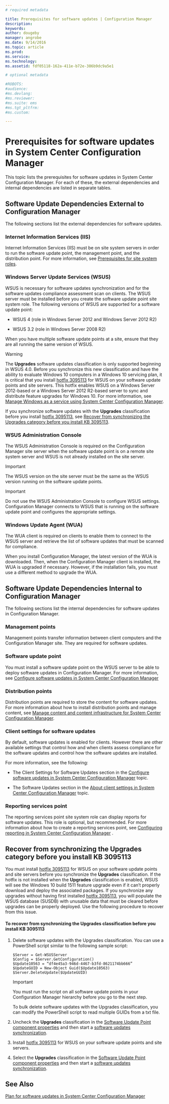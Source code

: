 ```yaml
---
# required metadata

title: Prerequisites for software updates | Configuration Manager
description:
keywords:
author: dougeby
manager: angrobe
ms.date: 9/14/2016
ms.topic: article
ms.prod:
ms.service:
ms.technology:
ms.assetid: fdf05118-162a-411e-b72e-386b9dc9a5e1

# optional metadata

#ROBOTS:
#audience:
#ms.devlang:
#ms.reviewer:
#ms.suite: ems
#ms.tgt_pltfrm:
#ms.custom:

---
```


# Prerequisites for software updates in System Center Configuration Manager
This topic lists the prerequisites for software updates in System Center Configuration Manager. For each of these, the external dependencies and internal dependencies are listed in separate tables.  

## Software Update Dependencies External to Configuration Manager  
 The following sections  list the external dependencies for software updates.  

### Internet Information Services (IIS)  
 Internet Information Services (IIS) must be on site system servers in order to run the software update point, the management point, and the distribution point. For more information, see [Prerequisites for site system roles](../Topic/Supported%20operating%20systems%20for%20sites%20and%20clients%20for%20System%20Center%20Configuration%20Manager.md#bkmk_Prrequisites).  

### Windows Server Update Services (WSUS)  
 WSUS is necessary for software updates synchronization and for the software updates compliance assessment scan on clients. The WSUS server must be installed before you create the software update point site system role. The following versions of WSUS are supported for a software update point:  

-   WSUS 4 (role in Windows Server 2012 and Windows Server 2012 R2)  

-   WSUS 3.2 (role in Windows Server 2008 R2)  

 When you have multiple software update points at a site, ensure that they are all running the same version of WSUS.  

> [!WARNING]  
>  The **Upgrades** software updates classification is only supported beginning in WSUS 4.0. Before you synchronize this new classification and have the ability to evaluate Windows 10 computers in a Windows 10 servicing plan, it is critical that you install [hotfix 3095113](https://support.microsoft.com/kb/3095113) for WSUS  on your software update points and site servers. This hotfix enables WSUS on a Windows Server 2012-based or a Windows Server 2012 R2-based server to sync and distribute feature upgrades for Windows 10. For more information, see [Manage Windows as a service using System Center Configuration Manager](../../osd/deploy-use/manage-windows-as-a-service.md).  
>   
>  If you synchronize software updates with the **Upgrades** classification before you install [hotfix 3095113](https://support.microsoft.com/kb/3095113), see [Recover from synchronizing the Upgrades category before you install KB 3095113](#BKMK_RecoverUpgrades).  

### WSUS Administration Console  
 The WSUS Administration Console is required on the Configuration Manager site server when the software update point is on a remote site system server and WSUS is not already installed on the site server.  

> [!IMPORTANT]  
>  The WSUS version on the site server must be the same as the WSUS version running on the software update points.  

> [!IMPORTANT]  
>  Do not use the WSUS Administration Console to configure WSUS settings. Configuration Manager connects to WSUS that is running on the software update point and configures the appropriate settings.  

### Windows Update Agent (WUA)  
 The WUA client is required on clients to enable them to connect to the WSUS server and retrieve the list of software updates that must be scanned for compliance.  

 When you install Configuration Manager, the latest version of the WUA is downloaded. Then, when the Configuration Manager client is installed, the WUA is upgraded if necessary. However, if the installation fails, you must use a different method to upgrade the WUA.  

## Software Update Dependencies Internal to Configuration Manager  
 The following sections list the internal dependencies for software updates in Configuration Manager.  

### Management points  
 Management points transfer information between client computers and the Configuration Manager site. They are required for software updates.  

### Software update point  
 You must install a software update point on the WSUS server to be able to deploy software updates in Configuration Manager. For more information, see [Configure software updates in System Center Configuration Manager](../../sum/deploy-use/configure-software-updates.md)  

### Distribution points  
 Distribution points are required to store the content for software updates. For more information about how to install distribution points and manage content, see [Manage content and content infrastructure for System Center Configuration Manager](../../core/servers/deploy/configure/manage-content-and-content-infrastructure.md).  

### Client settings for software updates  
 By default, software updates is enabled for clients. However there are other available settings that control how and when clients assess compliance for the software updates and control how the software updates are installed.  

 For more information, see the following:  

-   The Client Settings for Software Updates section in the [Configure software updates in System Center Configuration Manager](../../sum/deploy-use/configure-software-updates.md) topic.  

-   The  Software Updates section in the [About client settings in System Center Configuration Manager](../../core/clients/deploy/about-client-settings.md) topic.  

### Reporting services point  
 The reporting services point site system role can display reports for software updates. This role is optional, but recommended. For more information about how to create a reporting services point, see [Configuring reporting in System Center Configuration Manager](../../core/servers/manage/configuring-reporting.md) .  

##  <a name="BKMK_RecoverUpgrades"></a> Recover from synchronizing the Upgrades category before you install KB 3095113  
 You must install [hotfix 3095113](https://support.microsoft.com/kb/3095113) for WSUS  on your software update points and site servers before you synchronize the **Upgrades** classification. If the hotfix is not installed when the **Upgrades** classification is enabled, WSUS will see the Windows 10 build 1511 feature upgrade even if it can’t properly download and deploy the associated packages. If you synchronize any upgrades without having first installed [hotfix 3095113](https://support.microsoft.com/kb/3095113), you will populate the WSUS database (SUSDB) with unusable data that must be cleared before upgrades can be properly deployed.  Use the following procedure to recover from this issue.  

#### To recover from synchronizing the Upgrades classification before you install KB 3095113  

1.  Delete software updates with the Upgrades classification. You can use a PowerShell script similar to the following sample script:  

    ```  
    $Server = Get-WSUSServer  
    $Config = $Server.GetConfiguration()  
    $Update10563 = “df4e45a3-946d-4467-b3fd-8621174bb666”  
    $UpdateGUID = New-Object Guid($Update10563)  
    $Server.DeleteUpdate($UpdateGUID)  
    ```  

    > [!IMPORTANT]  
    >  You must run the script on all software update points in your Configuration Manager hierarchy before you go to the next step.  

     To bulk delete software updates with the Upgrades classification, you can modify the PowerShell script to read multiple GUIDs from a txt file.  

2.  Uncheck the **Upgrades** classification in the [Software Update Point component properties](https://technet.microsoft.com/library/mt612804.aspx) and then start a [software updates synchronization](https://technet.microsoft.com/library/mt612804.aspx).  

3.  Install [hotfix 3095113](https://support.microsoft.com/kb/3095113) for WSUS  on your software update points and site servers.  

4.  Select the **Upgrades** classification in the [Software Update Point component properties](https://technet.microsoft.com/library/mt612804.aspx) and then start a [software updates synchronization](https://technet.microsoft.com/library/mt612804.aspx).  

## See Also  
 [Plan for software updates in System Center Configuration Manager](../../sum/plan-design/plan-for-software-updates.md)
